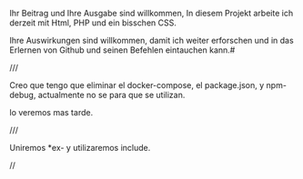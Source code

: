 Ihr Beitrag und Ihre Ausgabe sind willkommen,
In diesem Projekt arbeite ich derzeit mit Html, PHP und ein bisschen CSS.

Ihre Auswirkungen sind willkommen, damit ich weiter erforschen und in das
 Erlernen von Github und seinen Befehlen eintauchen kann.#

///

Creo que tengo que eliminar el docker-compose, el package.json,
 y npm-debug, actualmente no se para que se utilizan.

 lo veremos mas tarde.

 ///

Uniremos *ex- y utilizaremos include.

//
